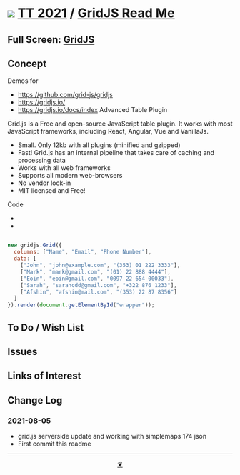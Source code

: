 # [![](https://pushme-pullyou.github.io/tootoo-2021/lib/assets/icons/mark-github.svg )](https://github.com/pushme-pullyou/tootoo-2021/tree/main/sandbox/gridjs-library "Source code on GitHub" ) [TT 2021]( https://pushme-pullyou.github.io/tootoo-2021/ "Home page" ) / [GridJS Read Me]( https://pushme-pullyou.github.io/tootoo-2021/#sandbox/gridjs-library/README.md)


<!--@@@
<div class=iframe-resize ><iframe src=https://pushme-pullyou.github.io/tootoo-2021/sandbox/gridjs-library/ height=100% width=100% ></iframe></div>
_"GridJS" in a resizable window. One finger to rotate. Two to zoom._
@@@-->

## Full Screen: [GridJS]( https://pushme-pullyou.github.io/tootoo-2021/sandbox/gridjs-library/ )


## Concept

Demos for

* https://github.com/grid-js/gridjs
* https://gridjs.io/
* https://gridjs.io/docs/index
Advanced Table Plugin

Grid.js is a Free and open-source JavaScript table plugin. It works with most JavaScript frameworks, including React, Angular, Vue and VanillaJs.

* Small. Only 12kb with all plugins (minified and gzipped)
* Fast! Grid.js has an internal pipeline that takes care of caching and processing data
* Works with all web frameworks
* Supports all modern web-browsers
* No vendor lock-in
* MIT licensed and Free!

Code

* <link href="https://unpkg.com/gridjs/dist/theme/mermaid.min.css" rel="stylesheet" />
* <script src="https://unpkg.com/gridjs/dist/gridjs.umd.js"></script>

``` JavaScript

new gridjs.Grid({
  columns: ["Name", "Email", "Phone Number"],
  data: [
    ["John", "john@example.com", "(353) 01 222 3333"],
    ["Mark", "mark@gmail.com", "(01) 22 888 4444"],
    ["Eoin", "eoin@gmail.com", "0097 22 654 00033"],
    ["Sarah", "sarahcdd@gmail.com", "+322 876 1233"],
    ["Afshin", "afshin@mail.com", "(353) 22 87 8356"]
  ]
}).render(document.getElementById("wrapper"));

```

## To Do / Wish List


## Issues


## Links of Interest


## Change Log


### 2021-08-05

* grid.js serverside update and working with simplemaps 174 json
* First commit this readme


***

<center title="Hello! Click me to go up to the top" ><a class=aDingbat href=javascript:window.scrollTo(0,0);> ❦ </a></center>
